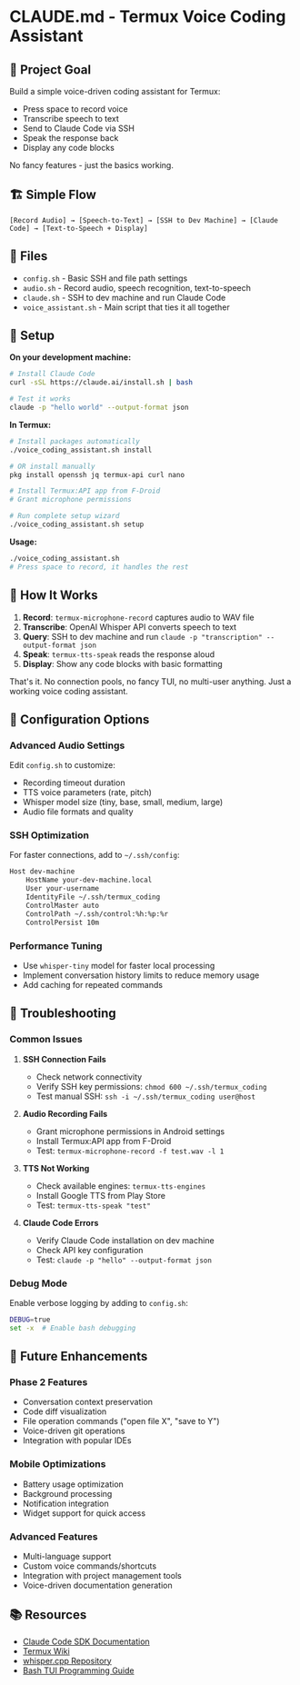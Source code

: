# CLAUDE.md - Termux Voice Coding Assistant

## 🎯 Project Goal

Build a simple voice-driven coding assistant for Termux:
- Press space to record voice
- Transcribe speech to text  
- Send to Claude Code via SSH
- Speak the response back
- Display any code blocks

No fancy features - just the basics working.

## 🏗️ Simple Flow

```
[Record Audio] → [Speech-to-Text] → [SSH to Dev Machine] → [Claude Code] → [Text-to-Speech + Display]
```

## 📁 Files

- `config.sh` - Basic SSH and file path settings
- `audio.sh` - Record audio, speech recognition, text-to-speech
- `claude.sh` - SSH to dev machine and run Claude Code
- `voice_assistant.sh` - Main script that ties it all together

## 🚀 Setup

**On your development machine:**
```bash
# Install Claude Code
curl -sSL https://claude.ai/install.sh | bash

# Test it works
claude -p "hello world" --output-format json
```

**In Termux:**
```bash
# Install packages automatically
./voice_coding_assistant.sh install

# OR install manually
pkg install openssh jq termux-api curl nano

# Install Termux:API app from F-Droid
# Grant microphone permissions

# Run complete setup wizard
./voice_coding_assistant.sh setup
```

**Usage:**
```bash
./voice_coding_assistant.sh
# Press space to record, it handles the rest
```

## 🔧 How It Works

1. **Record**: `termux-microphone-record` captures audio to WAV file
2. **Transcribe**: OpenAI Whisper API converts speech to text  
3. **Query**: SSH to dev machine and run `claude -p "transcription" --output-format json`
4. **Speak**: `termux-tts-speak` reads the response aloud
5. **Display**: Show any code blocks with basic formatting

That's it. No connection pools, no fancy TUI, no multi-user anything. Just a working voice coding assistant.

## 🔧 Configuration Options

### Advanced Audio Settings
Edit `config.sh` to customize:
- Recording timeout duration
- TTS voice parameters (rate, pitch)
- Whisper model size (tiny, base, small, medium, large)
- Audio file formats and quality

### SSH Optimization
For faster connections, add to `~/.ssh/config`:
```bash
Host dev-machine
    HostName your-dev-machine.local
    User your-username
    IdentityFile ~/.ssh/termux_coding
    ControlMaster auto
    ControlPath ~/.ssh/control:%h:%p:%r
    ControlPersist 10m
```

### Performance Tuning
- Use `whisper-tiny` model for faster local processing
- Implement conversation history limits to reduce memory usage
- Add caching for repeated commands

## 🐛 Troubleshooting

### Common Issues

1. **SSH Connection Fails**
   - Check network connectivity
   - Verify SSH key permissions: `chmod 600 ~/.ssh/termux_coding`
   - Test manual SSH: `ssh -i ~/.ssh/termux_coding user@host`

2. **Audio Recording Fails**
   - Grant microphone permissions in Android settings
   - Install Termux:API app from F-Droid
   - Test: `termux-microphone-record -f test.wav -l 1`

3. **TTS Not Working**
   - Check available engines: `termux-tts-engines`
   - Install Google TTS from Play Store
   - Test: `termux-tts-speak "test"`

4. **Claude Code Errors**
   - Verify Claude Code installation on dev machine
   - Check API key configuration
   - Test: `claude -p "hello" --output-format json`

### Debug Mode
Enable verbose logging by adding to `config.sh`:
```bash
DEBUG=true
set -x  # Enable bash debugging
```

## 🎯 Future Enhancements

### Phase 2 Features
- Conversation context preservation
- Code diff visualization
- File operation commands ("open file X", "save to Y")
- Voice-driven git operations
- Integration with popular IDEs

### Mobile Optimizations
- Battery usage optimization
- Background processing
- Notification integration
- Widget support for quick access

### Advanced Features
- Multi-language support
- Custom voice commands/shortcuts
- Integration with project management tools
- Voice-driven documentation generation

## 📚 Resources

- [Claude Code SDK Documentation](https://docs.anthropic.com/en/docs/claude-code/setup)
- [Termux Wiki](https://wiki.termux.com/)
- [whisper.cpp Repository](https://github.com/ggml-org/whisper.cpp)
- [Bash TUI Programming Guide](https://github.com/dylanaraps/writing-a-tui-in-bash)